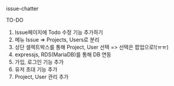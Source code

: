 issue-chatter

TO-DO
1. Issue페이지에 Todo 수정 기능 추가하기
2. 메뉴 Issue => Projects, Users로 분리
3. 상단 셀렉트박스를 통해 Project, User 선택 => 선택은 팝업으로!(ㅠㅠ)
4. expressjs, RDS(MariaDB)를 통해 DB 연동
5. 가입, 로그인 기능 추가
6. 유저 초대 기능 추가
7. Project, User 관리 추가